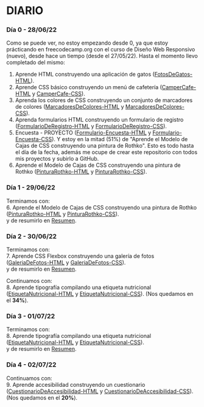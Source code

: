 # DIARIO

### **Día 0 - 28/06/22**
Como se puede ver, no estoy empezando desde 0, ya que estoy prácticando en freecodecamp.org con el curso de Diseño Web Responsivo (nuevo), desde hace un tiempo (desde el 27/05/22). 
Hasta el momento llevo completado del mismo: 
1. Aprende HTML construyendo una aplicación de gatos ([FotosDeGatos-HTML](DiseñoWebResponsivo\FotosDeGatos\index.html)).
2. Aprende CSS básico construyendo un menú de cafetería ([CamperCafe-HTML](DiseñoWebResponsivo\CamperCafe\index.html) y [CamperCafe-CSS](DiseñoWebResponsivo\CamperCafe\styles.css)).
3. Aprenda los colores de CSS construyendo un conjunto de marcadores de colores ([MarcadoresDeColores-HTML](DiseñoWebResponsivo\MarcadoresDeColores\index.html) y [MarcadoresDeColores-CSS](DiseñoWebResponsivo\MarcadoresDeColores\styles.css)).
4. Aprenda formularios HTML construyendo un formulario de registro ([FormularioDeRegistro-HTML](DiseñoWebResponsivo\FormularioDeRegistro\index.html) y [FormularioDeRegistro-CSS](DiseñoWebResponsivo\FormularioDeRegistro\styles.css)).
5. Encuesta - PROYECTO ([Formulario-Encuesta-HTML](DiseñoWebResponsivo\Formulario-Encuesta\index.html) y [Formulario-Encuesta-CSS](DiseñoWebResponsivo\Formulario-Encuesta\styles.css)).
Y estoy en la mitad (51%) de "Aprende el Modelo de Cajas de CSS construyendo una pintura de Rothko". Esto es todo hasta el día de la fecha, además me ocupe de crear este repositorio con todos mis proyectos y subirlo a GitHub.
6. Aprende el Modelo de Cajas de CSS construyendo una pintura de Rothko ([PinturaRothko-HTML](DiseñoWebResponsivo\PinturaRothko\index.html) y [PinturaRothko-CSS](DiseñoWebResponsivo\PinturaRothko\styles.css)).

### **Día 1 - 29/06/22**
Terminamos con:  
6. Aprende el Modelo de Cajas de CSS construyendo una pintura de Rothko ([PinturaRothko-HTML](DiseñoWebResponsivo\PinturaRothko\index.html) y [PinturaRothko-CSS](DiseñoWebResponsivo\PinturaRothko\styles.css)).  
y de resumirlo en [Resumen](resumen.md).

### **Día 2 - 30/06/22**
Terminamos con:  
7. Aprende CSS Flexbox construyendo una galería de fotos ([GaleriaDeFotos-HTML](DiseñoWebResponsivo\GaleriaDeFotos\index.html) y [GaleriaDeFotos-CSS](DiseñoWebResponsivo\GaleriaDeFotos\styles.css)).  
y de resumirlo en [Resumen](resumen.md).  

Continuamos con:  
8. Aprende tipografía compilando una etiqueta nutricional ([EtiquetaNutricional-HTML](DiseñoWebResponsivo\EtiquetaNutricional\index.html) y [EtiquetaNutricional-CSS](DiseñoWebResponsivo\EtiquetaNutricional\styles.css)). (Nos quedamos en el **34%**).

### **Día 3 - 01/07/22**
Terminamos con:  
8. Aprende tipografía compilando una etiqueta nutricional ([EtiquetaNutricional-HTML](DiseñoWebResponsivo\EtiquetaNutricional\index.html) y [EtiquetaNutricional-CSS](DiseñoWebResponsivo\EtiquetaNutricional\styles.css)).  
y de resumirlo en [Resumen](resumen.md).

### **Día 4 - 02/07/22**
Continuamos con:  
9. Aprende accesibilidad construyendo un cuestionario ([CuestionarioDeAccesibilidad-HTML](DiseñoWebResponsivo\CuestionarioDeAccesibilidad\index.html) y [CuestionarioDeAccesibilidad-CSS](DiseñoWebResponsivo\CuestionarioDeAccesibilidad\styles.css)). (Nos quedamos en el **20%**).